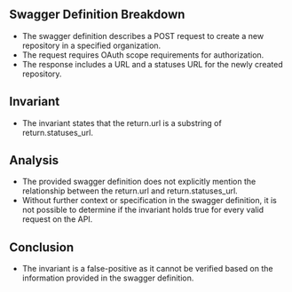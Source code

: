 ## Swagger Definition Breakdown
- The swagger definition describes a POST request to create a new repository in a specified organization.
- The request requires OAuth scope requirements for authorization.
- The response includes a URL and a statuses URL for the newly created repository.

## Invariant
- The invariant states that the return.url is a substring of return.statuses_url.

## Analysis
- The provided swagger definition does not explicitly mention the relationship between the return.url and return.statuses_url.
- Without further context or specification in the swagger definition, it is not possible to determine if the invariant holds true for every valid request on the API.

## Conclusion
- The invariant is a false-positive as it cannot be verified based on the information provided in the swagger definition.
